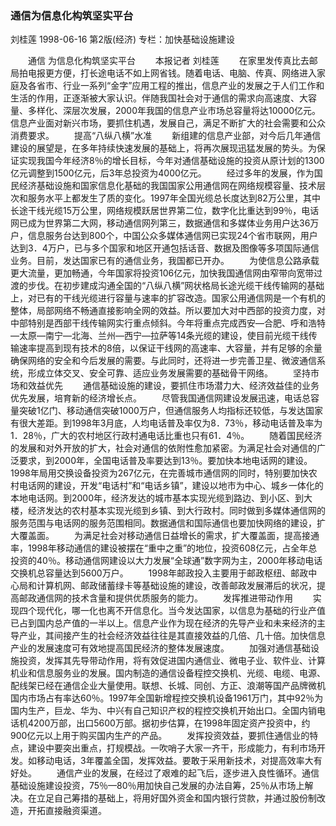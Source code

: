 ### 通信为信息化构筑坚实平台
刘桂莲
1998-06-16
第2版(经济)
专栏：加快基础设施建设

　　通信  为信息化构筑坚实平台
　　本报记者  刘桂莲
　　在家里发传真比去邮局拍电报更方便，打长途电话不如上网省钱。随着电话、电脑、传真、网络进入家庭及各省市、行业一系列“金字”应用工程的推出，信息产业的发展之于人们工作和生活的作用，正逐渐被大家认识。伴随我国社会对于通信的需求向高速度、大容量、多样化、深层次发展，2000年我国的信息产业市场总容量将达10000亿元。信息产业面对新兴市场，要抓住机遇，发展自己，满足不断扩大的社会需要和公众消费要求。
　　提高“八纵八横”水准
　　新组建的信息产业部，对今后几年通信建设的展望是，在多年持续快速发展的基础上，将再次展现迅猛发展的势头。为保证实现我国今年经济8％的增长目标，今年对通信基础设施的投资从原计划的1300亿元调整到1500亿元，后3年总投资为4000亿元。
　　经过多年的发展，作为国民经济基础设施和国家信息化基础的我国国家公用通信网在网络规模容量、技术层次和服务水平上都发生了质的变化。1997年全国光缆总长度达到82万公里，其中长途干线光缆15万公里，网络规模跃居世界第二位，数字化比重达到99％，电话网已成为世界第二大网，移动通信网列第三，数据通信和多媒体业务用户达36万户，信息服务台达到800个，中国公众多媒体通信网已实现24个省市联网，用户达到3．4万户，已与多个国家和地区开通包括话音、数据及图像等多项国际通信业务。目前，发达国家已有的通信业务，我国都已开办。
　　为使信息公路承载更大流量，更加畅通，今年国家将投资106亿元，加快我国通信网由窄带向宽带过渡的步伐。在初步建成沟通全国的“八纵八横”网状格局长途光缆干线传输网的基础上，对已有的干线光缆进行容量与速率的扩容改造。国家公用通信网是一个有机的整体，局部网络不畅通直接影响全网的效益。所以要加大对中西部的投资力度，对中部特别是西部干线传输网实行重点倾斜。今年将重点完成西安—合肥、呼和浩特—太原—南宁—北海、兰州—西宁—拉萨等14条光缆的建设，使目前光缆干线传输速率提高到现有技术的8倍，以保证干线网的高速率、大容量，并有足够的余量确保网络的安全和今后发展的需要。与此同时，还将进一步完善卫星、微波通信系统，形成立体交叉、安全可靠、适应业务发展需要的基础骨干网络。
　　坚持市场和效益优先
　　通信基础设施的建设，要抓住市场潜力大、经济效益佳的业务优先发展，培育新的经济增长点。
　　尽管我国通信网建设发展迅速，电话总容量突破1亿门、移动通信突破1000万户，但通信服务人均指标还较低，与发达国家有很大差距。到1998年3月底，人均电话普及率仅为8．73％，移动电话普及率为1．28％，广大的农村地区行政村通电话比重也只有61．4％。
　　随着国民经济的发展和对外开放的扩大，社会对通信的依附性愈加紧密。为满足社会对通信的广泛要求，到2000年，全国电话普及率要达到13％。要加快本地电话网的建设。1998年局用交换设备投资为267亿元，在完善城市通信网的同时，特别要加快农村电话网的建设，开发“电话村”和“电话乡镇”，建设以地市为中心、城乡一体化的本地电话网。到2000年，经济发达的城市基本实现光缆到路边、到小区、到大楼，经济发达的农村基本实现光缆到乡镇、到大行政村。同时做到多媒体通信网的服务范围与电话网的服务范围相同。数据通信和国际通信也要加快网络的建设，扩大覆盖面。
　　为满足社会对移动通信日益增长的需求，扩大覆盖面，提高接通率，1998年移动通信的建设被摆在“重中之重”的地位，投资608亿元，占全年总投资的40％。移动通信网建设以大力发展“全球通”数字网为主，2000年移动电话交换机总容量达到5600万户。
　　1998年邮政投入主要用于邮政枢纽、邮政中心局和计算机网、邮政储蓄绿卡等基础设施的建设，改善邮政发展滞后的状况，提高邮政通信网的技术含量和提供优质服务的能力。
　　发挥推进带动作用
　　实现四个现代化，哪一化也离不开信息化。当今发达国家，以信息为基础的行业产值已占到国内总产值的一半以上。信息产业作为现在经济的先导产业和未来经济的主导产业，其间接产生的社会经济效益往往是其直接效益的几倍、几十倍。加快信息产业的发展速度可有效地提高国民经济的整体发展速度。
　　加强对通信基础设施投资，发挥其先导带动作用，将有效促进国内通信业、微电子业、软件业、计算机业和信息服务业的发展。国内制造的通信设备程控交换机、光缆、电缆、电源、配线架已经在通信企业大量使用。联想、长城、同创、方正、浪潮等国产品牌微机国内市场占有率达60％。1997年全国新增程控交换机设备1961万门，其中92％为国内生产，巨龙、华为、中兴有自己知识产权的程控交换机开始出口。全国内销电话机4200万部，出口5600万部。据初步估算，在1998年固定资产投资中，约900亿元以上用于购买国内生产的产品。
　　发挥投资效益，要抓住通信业的特点，建设中要突出重点，打规模战。一吹哨子大家一齐干，形成能力，有利市场开发。如移动电话，3年覆盖全国，发挥效益。要敢于采用新技术，对提高效率大有好处。
　　通信产业的发展，在经过了艰难的起飞后，逐步进入良性循环。通信基础设施建设投资，75％—80％用加快自己发展的办法自筹，25％从市场上解决。在立足自己筹措的基础上，将用好国外资金和国内银行贷款，并通过股份制改造，开拓直接融资渠道。

